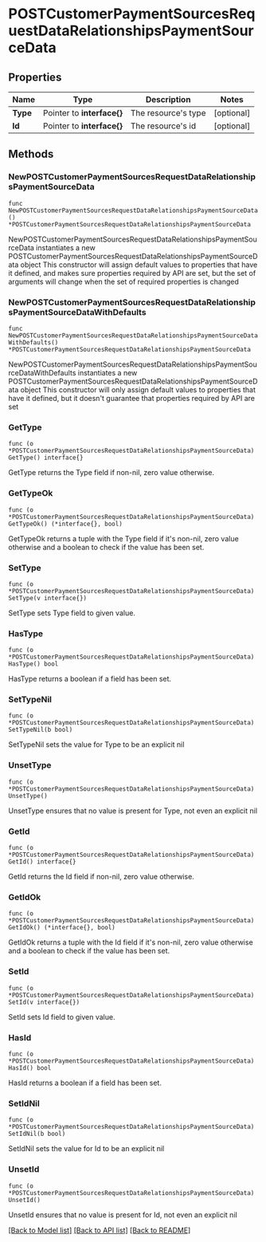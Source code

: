 # POSTCustomerPaymentSourcesRequestDataRelationshipsPaymentSourceData

## Properties

Name | Type | Description | Notes
------------ | ------------- | ------------- | -------------
**Type** | Pointer to **interface{}** | The resource&#39;s type | [optional] 
**Id** | Pointer to **interface{}** | The resource&#39;s id | [optional] 

## Methods

### NewPOSTCustomerPaymentSourcesRequestDataRelationshipsPaymentSourceData

`func NewPOSTCustomerPaymentSourcesRequestDataRelationshipsPaymentSourceData() *POSTCustomerPaymentSourcesRequestDataRelationshipsPaymentSourceData`

NewPOSTCustomerPaymentSourcesRequestDataRelationshipsPaymentSourceData instantiates a new POSTCustomerPaymentSourcesRequestDataRelationshipsPaymentSourceData object
This constructor will assign default values to properties that have it defined,
and makes sure properties required by API are set, but the set of arguments
will change when the set of required properties is changed

### NewPOSTCustomerPaymentSourcesRequestDataRelationshipsPaymentSourceDataWithDefaults

`func NewPOSTCustomerPaymentSourcesRequestDataRelationshipsPaymentSourceDataWithDefaults() *POSTCustomerPaymentSourcesRequestDataRelationshipsPaymentSourceData`

NewPOSTCustomerPaymentSourcesRequestDataRelationshipsPaymentSourceDataWithDefaults instantiates a new POSTCustomerPaymentSourcesRequestDataRelationshipsPaymentSourceData object
This constructor will only assign default values to properties that have it defined,
but it doesn't guarantee that properties required by API are set

### GetType

`func (o *POSTCustomerPaymentSourcesRequestDataRelationshipsPaymentSourceData) GetType() interface{}`

GetType returns the Type field if non-nil, zero value otherwise.

### GetTypeOk

`func (o *POSTCustomerPaymentSourcesRequestDataRelationshipsPaymentSourceData) GetTypeOk() (*interface{}, bool)`

GetTypeOk returns a tuple with the Type field if it's non-nil, zero value otherwise
and a boolean to check if the value has been set.

### SetType

`func (o *POSTCustomerPaymentSourcesRequestDataRelationshipsPaymentSourceData) SetType(v interface{})`

SetType sets Type field to given value.

### HasType

`func (o *POSTCustomerPaymentSourcesRequestDataRelationshipsPaymentSourceData) HasType() bool`

HasType returns a boolean if a field has been set.

### SetTypeNil

`func (o *POSTCustomerPaymentSourcesRequestDataRelationshipsPaymentSourceData) SetTypeNil(b bool)`

 SetTypeNil sets the value for Type to be an explicit nil

### UnsetType
`func (o *POSTCustomerPaymentSourcesRequestDataRelationshipsPaymentSourceData) UnsetType()`

UnsetType ensures that no value is present for Type, not even an explicit nil
### GetId

`func (o *POSTCustomerPaymentSourcesRequestDataRelationshipsPaymentSourceData) GetId() interface{}`

GetId returns the Id field if non-nil, zero value otherwise.

### GetIdOk

`func (o *POSTCustomerPaymentSourcesRequestDataRelationshipsPaymentSourceData) GetIdOk() (*interface{}, bool)`

GetIdOk returns a tuple with the Id field if it's non-nil, zero value otherwise
and a boolean to check if the value has been set.

### SetId

`func (o *POSTCustomerPaymentSourcesRequestDataRelationshipsPaymentSourceData) SetId(v interface{})`

SetId sets Id field to given value.

### HasId

`func (o *POSTCustomerPaymentSourcesRequestDataRelationshipsPaymentSourceData) HasId() bool`

HasId returns a boolean if a field has been set.

### SetIdNil

`func (o *POSTCustomerPaymentSourcesRequestDataRelationshipsPaymentSourceData) SetIdNil(b bool)`

 SetIdNil sets the value for Id to be an explicit nil

### UnsetId
`func (o *POSTCustomerPaymentSourcesRequestDataRelationshipsPaymentSourceData) UnsetId()`

UnsetId ensures that no value is present for Id, not even an explicit nil

[[Back to Model list]](../README.md#documentation-for-models) [[Back to API list]](../README.md#documentation-for-api-endpoints) [[Back to README]](../README.md)


